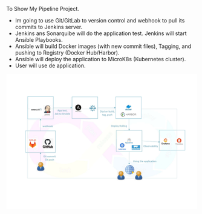 
To Show My Pipeline Project. 

- Im going to use Git/GitLab to version control and webhook to pull its commits to Jenkins server.
- Jenkins ans Sonarquibe will do the application test. Jenkins will start Ansible Playbooks.
- Ansible will build Docker images (with new commit files), Tagging, and pushing to Registry (Docker Hub/Harbor).
- Ansible will deploy the application to MicroK8s (Kubernetes cluster).
- User will use de application.

  
![image](https://github.com/SpockIsCoding/pipeline/blob/main/pipeline.jpg)
